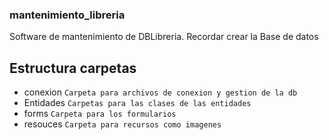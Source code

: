 ### mantenimiento_libreria
Software de mantenimiento de DBLibreria.
Recordar crear la Base de datos


## Estructura carpetas
- conexion 	`Carpeta para archivos de conexion y gestion de la db`
- Entidades 	`Carpetas para las clases de las entidades`
- forms		`Carpeta para los formularios`
- resouces	`Carpeta para recursos como imagenes`
